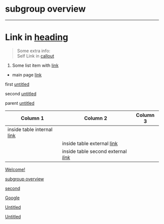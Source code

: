 
# subgroup overview

---

# Link in [heading](../../second.md)

> Some extra info:  
> Self Link in [callout](./subgroup-overview.md)

1. Some list item with [link](../../components.md)

- main page [link](../../welcome.md)

first [untitled](./untitled.md)

second [untitled](./untitled-1.md)

parent [untitled](../untitled.md)

  
| Column 1 | Column 2 | Column 3 |  
| --- | --- | --- |  
| inside table internal [link](../../second.md) |  |  |  
|  | inside table external [link](https://google.com) |  |  
|  | inside table second external *[link](google.com)* |  |  


  
[Welcome!](../../welcome.md)  
  
[subgroup overview](./subgroup-overview.md)  
  
[second](../../second.md)  
  
[Google](https://google.com)  
  
[Untitled](./untitled.md)  
  
[Untitled](./untitled-1.md)  
  
